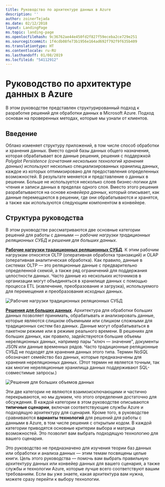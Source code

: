 ```yaml
---
title: Руководство по архитектуре данных в Azure
description: ''
author: zoinerTejada
ms.date: 02/12/2018
layout: LandingPage
ms.topic: landing-page
ms.openlocfilehash: 9c36762ae44e450fd2f827f59eceba2ce729e251
ms.sourcegitcommit: 1f4cdb08fe73b1956e164ad692f792f9f635b409
ms.translationtype: HT
ms.contentlocale: ru-RU
ms.lasthandoff: 01/08/2019
ms.locfileid: "54112912"
---
```

# <a name="azure-data-architecture-guide"></a>Руководство по архитектуре данных в Azure

В этом руководстве представлен структурированный подход к разработке решений для обработки данных в Microsoft Azure. Подход основан на проверенных методах, которые мы узнали от клиентов.

## <a name="introduction"></a>Введение

Облако изменяет структуру приложений, в том числе способ обработки и хранения данных. Вместо одной базы данных общего назначения, которая обрабатывает все данные решения, решения с поддержкой _Polyglot Persistence (сочетания нескольких технологий хранения данных)_ используют несколько специализированных хранилищ данных, каждое из которых оптимизировано для предоставления определенных возможностей. В результате меняется и представление о данных в решении. Больше не используется несколько слоев бизнес-логики для чтения и записи данных в пределах одного слоя. Вместо этого решения разрабатываются на основе *конвейера данных*, который описывает, как данные перемещаются в решении, где они обрабатываются и хранятся, а также как используются следующим компонентом в конвейере.

## <a name="how-this-guide-is-structured"></a>Структура руководства

В этом руководстве рассматриваются две основные категории решений для работы с данными — *рабочие нагрузки традиционных реляционных СУБД* и *решения для больших данных*.

**[Рабочие нагрузки традиционных реляционных СУБД](./relational-data/index.md)**. К этим рабочим нагрузкам относятся OLTP (оперативная обработка транзакций) и OLAP (оперативная аналитическая обработка). Как правило, данные в системах OLTP — это реляционные данные с предварительно определенной схемой, а также ряд ограничений для поддержания целостности данных. Часто данные из нескольких источников в организации могут объединяться в хранилище данных с помощью процесса ETL (извлечение, преобразование и загрузка), используемого для перемещения и преобразования исходных данных.

![Рабочие нагрузки традиционных реляционных СУБД](./images/guide-rdbms.svg)

**[Решения для больших данных](./big-data/index.md)**. Архитектура для обработки больших данных позволяет принимать, обрабатывать и анализировать данные, которые являются слишком объемными или слишком сложными для традиционных систем баз данных. Данные могут обрабатываться в пакетном режиме или в режиме реального времени. В решениях для больших данных, как правило, задействуются большие объемы нереляционных данных, например пары "ключ — значение", документы JSON или данные временных рядов. Часто традиционные реляционные СУБД не подходят для хранения данных этого типа. Термин *NoSQL* обозначает семейство баз данных, которые предназначены для хранения нереляционных данных. (Этот термин не является точным, так как многие нереляционные хранилища данных поддерживают SQL-совместимые запросы.)

![Решения для больших объемов данных](./images/guide-big-data.svg)

Эти две категории не являются взаимоисключающими и частично перекрываются, но мы думаем, что этого определения достаточно для обсуждения. В каждой категории в этом руководстве описываются **типичные сценарии**, включая соответствующие службы Azure и подходящую архитектуру для сценария. Кроме того, в руководстве сравниваются **варианты технологий** для решений для работы с данными в Azure, в том числе решения с открытым кодом. В каждой категории приводятся основные критерии выбора и матрица возможностей. Это позволит вам выбрать подходящую технологию для вашего сценария.

Это руководство не предназначено для изучения теории баз данных или обработки и анализа данных &mdash; этим темам посвящены целые книги. Цель этого руководства — помочь вам выбрать правильную архитектуру данных или конвейер данных для вашего сценария, а также службы и технологии Azure, которые лучше всего соответствуют вашим требованиям. Если вы уже знаете, какая архитектура вам нужна, можете сразу перейти к выбору технологии.
